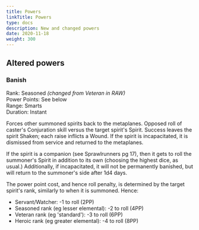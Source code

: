 ```yaml
---
title: Powers
linkTitle: Powers
type: docs
description: New and changed powers
date: 2020-11-18
weight: 300
---
```


## Altered powers

### Banish

Rank: Seasoned *(changed from Veteran in RAW)*\
Power Points: See below \
Range: Smarts \
Duration: Instant 

Forces other summoned spirits back to the metaplanes. Opposed roll of caster's Conjuration skill versus the target spirit's Spirit. Success leaves the spirit Shaken; each raise inflicts a Wound. If the spirit is incapacitated, it is dismissed from service and returned to the metaplanes.

If the spirit is a companion (see Sprawlrunners pg 17), then it gets to roll the summoner's Spirit in addition to its own (choosing the highest dice, as usual.) Additionally, if incapacitated, it will not be permanently banished, but will return to the summoner's side after 1d4 days.

The power point cost, and hence roll penalty, is determined by the target spirit's rank, similarly to when it is summoned. Hence:

* Servant/Watcher: -1 to roll (2PP)
* Seasoned rank (eg lesser elemental): -2 to roll (4PP)
* Veteran rank (eg 'standard'): -3 to roll (6PP)
* Heroic rank (eg greater elemental): -4 to roll (8PP)



<!--
spirit powers


When a Magician or Adept perceive in the Astral Plane they are able to use the Assensing ability and also see creatures and magic. A Magician or an Adept can also use spells to damage creatures from that plane of existence (for half damage). All stats go off of physical abilities as on the character sheet. For a Magician to fully interact with the Astral Plane he must leave his body and project his essence there. While on the Astral Plane any spell cast on a creature there does full damage. Things on the Astral Plane happens faster than in the real world, so if combat is split between the Astral Plane and the physical world, resolve what happens on the Astral Plane in a combat round before the physical plane.
While on the Astral Plane treat a Magician’s Mental Attributes as one higher than on the character sheet (this goes for Critters as well). Ignore physical attributes. For resisiting damage directed at the Magician or for critters follow this:
Agility- Use Smarts; Strength and Vigor- Use Spirit.

-->